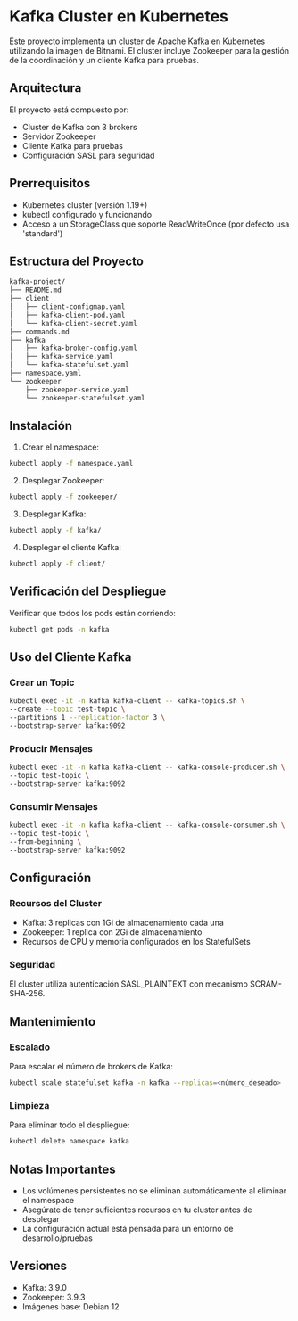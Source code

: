 # Kafka Cluster en Kubernetes

Este proyecto implementa un cluster de Apache Kafka en Kubernetes utilizando la imagen de Bitnami. El cluster incluye Zookeeper para la gestión de la coordinación y un cliente Kafka para pruebas.

## Arquitectura

El proyecto está compuesto por:
- Cluster de Kafka con 3 brokers
- Servidor Zookeeper
- Cliente Kafka para pruebas
- Configuración SASL para seguridad

## Prerrequisitos

- Kubernetes cluster (versión 1.19+)
- kubectl configurado y funcionando
- Acceso a un StorageClass que soporte ReadWriteOnce (por defecto usa 'standard')

## Estructura del Proyecto

```bash
kafka-project/
├── README.md
├── client
│   ├── client-configmap.yaml
│   ├── kafka-client-pod.yaml
│   └── kafka-client-secret.yaml
├── commands.md
├── kafka
│   ├── kafka-broker-config.yaml
│   ├── kafka-service.yaml
│   └── kafka-statefulset.yaml
├── namespace.yaml
└── zookeeper
    ├── zookeeper-service.yaml
    └── zookeeper-statefulset.yaml
```

## Instalación

1. Crear el namespace:

```bash
kubectl apply -f namespace.yaml
```

2. Desplegar Zookeeper:

```bash
kubectl apply -f zookeeper/
```

3. Desplegar Kafka:

```bash
kubectl apply -f kafka/
```

4. Desplegar el cliente Kafka:

```bash
kubectl apply -f client/
```

## Verificación del Despliegue

Verificar que todos los pods están corriendo:

```bash
kubectl get pods -n kafka
```

## Uso del Cliente Kafka

### Crear un Topic

```bash
kubectl exec -it -n kafka kafka-client -- kafka-topics.sh \
--create --topic test-topic \
--partitions 1 --replication-factor 3 \
--bootstrap-server kafka:9092
```

### Producir Mensajes

```bash
kubectl exec -it -n kafka kafka-client -- kafka-console-producer.sh \
--topic test-topic \
--bootstrap-server kafka:9092
```

### Consumir Mensajes

```bash
kubectl exec -it -n kafka kafka-client -- kafka-console-consumer.sh \
--topic test-topic \
--from-beginning \
--bootstrap-server kafka:9092
```

## Configuración

### Recursos del Cluster
- Kafka: 3 replicas con 1Gi de almacenamiento cada una
- Zookeeper: 1 replica con 2Gi de almacenamiento
- Recursos de CPU y memoria configurados en los StatefulSets

### Seguridad
El cluster utiliza autenticación SASL_PLAINTEXT con mecanismo SCRAM-SHA-256.

## Mantenimiento

### Escalado
Para escalar el número de brokers de Kafka:

```bash
kubectl scale statefulset kafka -n kafka --replicas=<número_deseado>
```

### Limpieza
Para eliminar todo el despliegue:

```bash
kubectl delete namespace kafka
```

## Notas Importantes

- Los volúmenes persistentes no se eliminan automáticamente al eliminar el namespace
- Asegúrate de tener suficientes recursos en tu cluster antes de desplegar
- La configuración actual está pensada para un entorno de desarrollo/pruebas

## Versiones

- Kafka: 3.9.0
- Zookeeper: 3.9.3
- Imágenes base: Debian 12